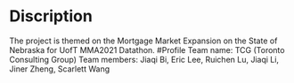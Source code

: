 # Discription
The project is themed on the Mortgage Market Expansion on the State of Nebraska for UofT MMA2021 Datathon.
#Profile
Team name: TCG (Toronto Consulting Group)
Team members: Jiaqi Bi, Eric Lee, Ruichen Lu, Jiaqi Li, Jiner Zheng, Scarlett Wang

